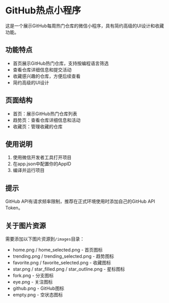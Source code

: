 # GitHub热点小程序

这是一个展示GitHub每周热门仓库的微信小程序，具有简约高级的UI设计和收藏功能。

## 功能特点

- 首页展示GitHub热门仓库，支持按编程语言筛选
- 查看仓库详细信息和提交活动
- 收藏感兴趣的仓库，方便后续查看
- 简约高级的UI设计

## 页面结构

- 首页：展示GitHub热门仓库列表
- 趋势页：查看仓库详细信息和活动
- 收藏页：管理收藏的仓库

## 使用说明

1. 使用微信开发者工具打开项目
2. 在app.json中配置你的AppID
3. 编译并运行项目

## 提示

GitHub API有请求频率限制，推荐在正式环境使用时添加自己的GitHub API Token。

## 关于图片资源

需要添加以下图片资源到`/images`目录：
- home.png / home_selected.png - 首页图标
- trending.png / trending_selected.png - 趋势图标
- favorite.png / favorite_selected.png - 收藏图标
- star.png / star_filled.png / star_outline.png - 星标图标
- fork.png - 分支图标
- eye.png - 关注图标
- github.png - GitHub图标
- empty.png - 空状态图标 